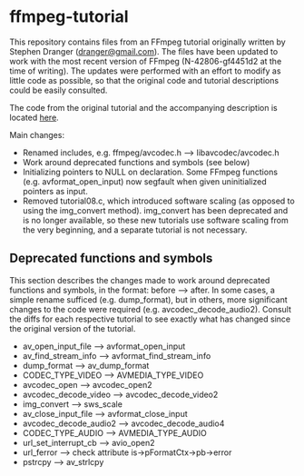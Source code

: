 ffmpeg-tutorial
===============

This repository contains files from an FFmpeg tutorial originally written by
Stephen Dranger (dranger@gmail.com).  The files have been updated to work with
the most recent version of FFmpeg (N-42806-gf4451d2 at the time of writing).
The updates were performed with an effort to modify as little code as possible,
so that the original code and tutorial descriptions could be easily consulted.

The code from the original tutorial and the accompanying description is located
[here](http://dranger.com/ffmpeg/).

Main changes:

* Renamed includes, e.g. ffmpeg/avcodec.h --> libavcodec/avcodec.h
* Work around deprecated functions and symbols (see below)
* Initializing pointers to NULL on declaration.  Some FFmpeg functions
  (e.g. avformat_open_input) now segfault when given uninitialized pointers as
  input.
* Removed tutorial08.c, which introduced software scaling (as
  opposed to using the img_convert method).  img_convert has been deprecated
  and is no longer available, so these new tutorials use software scaling
  from the very beginning, and a separate tutorial is not necessary.

Deprecated functions and symbols
--------------------------------

This section describes the changes made to work around deprecated functions
and symbols, in the format: before --> after.  In some cases, a simple rename
sufficed (e.g. dump_format), but in others, more significant changes to the
code were required (e.g. avcodec_decode_audio2).  Consult the diffs for each
respective tutorial to see exactly what has changed since the original 
version of the tutorial.

* av_open_input_file --> avformat_open_input
* av_find_stream_info --> avformat_find_stream_info
* dump_format --> av_dump_format
* CODEC_TYPE_VIDEO --> AVMEDIA_TYPE_VIDEO
* avcodec_open --> avcodec_open2
* avcodec_decode_video --> avcodec_decode_video2
* img_convert --> sws_scale
* av_close_input_file --> avformat_close_input
* avcodec_decode_audio2 --> avcodec_decode_audio4
* CODEC_TYPE_AUDIO --> AVMEDIA_TYPE_AUDIO
* url_set_interrupt_cb --> avio_open2
* url_ferror --> check attribute is->pFormatCtx->pb->error
* pstrcpy --> av_strlcpy
